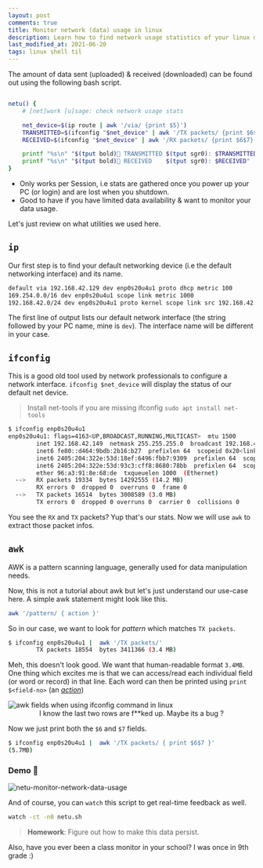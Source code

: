 ```yaml
---
layout: post
comments: true
title: Monitor network (data) usage in linux
description: Learn how to find network usage statistics of your linux machine by writing a shell script .
last_modified_at: 2021-06-20
tags: linux shell til
---
```


The amount of data sent (uploaded) & received (downloaded) can be found out
using the following bash script.

```bash

netu() {
    # [net]work [u]sage: check network usage stats

    net_device=$(ip route | awk '/via/ {print $5}')
    TRANSMITTED=$(ifconfig "$net_device" | awk '/TX packets/ {print $6$7}')
    RECEIVED=$(ifconfig "$net_device" | awk '/RX packets/ {print $6$7}')

    printf "%s\n" "$(tput bold)🔼 TRANSMITTED $(tput sgr0): $TRANSMITTED"
    printf "%s\n" "$(tput bold)🔽 RECEIVED    $(tput sgr0): $RECEIVED"
}

```

- Only works per Session, i.e stats are gathered once you power up your PC (or login) and are lost when you shutdown.
- Good to have if you have limited data availability & want to monitor your data usage.

Let's just review on what utilities we used here.

## `ip`

Our first step is to find your default networking device (i.e the default networking interface) and its name. 

```bash
default via 192.168.42.129 dev enp0s20u4u1 proto dhcp metric 100 
169.254.0.0/16 dev enp0s20u4u1 scope link metric 1000 
192.168.42.0/24 dev enp0s20u4u1 proto kernel scope link src 192.168.42.149 metric 100
```

The first line of output lists our default network interface (the string followed by your PC name, mine is `dev`). The interface name will be different in your case.


## `ifconfig`

This is a good old tool used by network professionals to configure a network interface. `ifconfig $net_device` will display the status of our default net device.

> Install net-tools if you are missing ifconfig `sudo apt install net-tools`

```bash
$ ifconfig enp0s20u4u1
enp0s20u4u1: flags=4163<UP,BROADCAST,RUNNING,MULTICAST>  mtu 1500
        inet 192.168.42.149  netmask 255.255.255.0  broadcast 192.168.42.255
        inet6 fe80::d464:9bdb:2b16:b27  prefixlen 64  scopeid 0x20<link>
        inet6 2405:204:322e:53d:18ef:6496:fbb7:9309  prefixlen 64  scopeid 0x0<global>
        inet6 2405:204:322e:53d:93c3:cff8:8680:78bb  prefixlen 64  scopeid 0x0<global>
        ether 96:a3:91:8e:68:de  txqueuelen 1000  (Ethernet)
  -->   RX packets 19334  bytes 14292555 (14.2 MB)
        RX errors 0  dropped 0  overruns 0  frame 0
  -->   TX packets 16514  bytes 3008589 (3.0 MB)
        TX errors 0  dropped 0 overruns 0  carrier 0  collisions 0
```

You see the `RX` and `TX` packets? Yup that's our stats. Now we will use `awk` to extract those packet infos.

## `awk`

AWK is a pattern scanning language, generally used for data manipulation needs.

Now, this is not a tutorial about awk but let's just understand our use-case here. A simple awk statement might look like this.

```bash
awk '/pattern/ { action }'
```

So in our case, we want to look for _pattern_ which matches `TX packets`.

```bash
$ ifconfig enp0s20u4u1 |  awk '/TX packets/'
        TX packets 18554  bytes 3411366 (3.4 MB)
```

Meh, this doesn't look good. We want that human-readable format `3.4MB`. One thing which excites me is that we can access/read each individual field (or word or record) in that line. Each word can then be printed using `print $<field-no>` (an [_action_](http://kirste.userpage.fu-berlin.de/chemnet/use/info/gawk/gawk_9.html#SEC87))


<picture align="center">
	<img alt="awk fields when using ifconfig command in linux" src="https://drive.google.com/uc?export=view&id=1Zx4J4VdcufOlCGEjClrG-vdFbmdYEBhj">
	<figcaption>I know the last two rows are f**ked up. Maybe its a bug ?</figcaption>
</picture>

Now we just print both the `$6` and `$7` fields.

```bash
$ ifconfig enp0s20u4u1 |  awk '/TX packets/ { print $6$7 }'
(5.7MB)
```

### Demo 🍲

![netu-monitor-network-data-usage](https://user-images.githubusercontent.com/34342551/97838566-75e6c780-1d06-11eb-86ae-6b3f562969a1.png)


And of course, you can `watch` this script to get real-time feedback as well.

```bash
watch -ct -n0 netu.sh
```

> **Homework**: Figure out how to make this data persist.

Also, have you ever been a class monitor in your school? I was once in 9th grade :)
